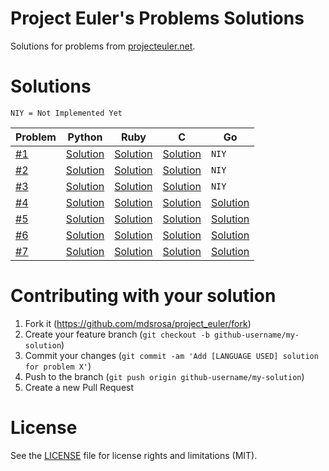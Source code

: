 # Project Euler's Problems Solutions

Solutions for problems from [projecteuler.net](https://projecteuler.net).

# Solutions

`NIY = Not Implemented Yet`

Problem  | Python   | Ruby |C  |Go
---------|----------|------|---|---
[#1](https://github.com/mdsrosa/project_euler/blob/master/problem_1/README.md)  |[Solution](https://github.com/mdsrosa/project_euler/blob/master/problem_1/solution.py)| [Solution](https://github.com/mdsrosa/project_euler/blob/master/problem_1/solution.rb) |[Solution](https://github.com/mdsrosa/project_euler/blob/master/problem_1/solution.c) |`NIY`
[#2](https://github.com/mdsrosa/project_euler/blob/master/problem_2/README.md)  |[Solution](https://github.com/mdsrosa/project_euler/blob/master/problem_2/solution.py)| [Solution](https://github.com/mdsrosa/project_euler/blob/master/problem_2/solution.rb) |[Solution](https://github.com/mdsrosa/project_euler/blob/master/problem_2/solution.c) |`NIY`
[#3](https://github.com/mdsrosa/project_euler/blob/master/problem_3/README.md)  |[Solution](https://github.com/mdsrosa/project_euler/blob/master/problem_3/solution.py)| [Solution](https://github.com/mdsrosa/project_euler/blob/master/problem_3/solution.rb) |[Solution](https://github.com/mdsrosa/project_euler/blob/master/problem_3/solution.c) |`NIY`
[#4](https://github.com/mdsrosa/project_euler/blob/master/problem_4/README.md)  |[Solution](https://github.com/mdsrosa/project_euler/blob/master/problem_4/solution.py)| [Solution](https://github.com/mdsrosa/project_euler/blob/master/problem_4/solution.rb) |[Solution](https://github.com/mdsrosa/project_euler/blob/master/problem_4/solution.c) |[Solution](https://github.com/mdsrosa/project_euler/blob/master/problem_4/solution.go)
[#5](https://github.com/mdsrosa/project_euler/blob/master/problem_5/README.md)  |[Solution](https://github.com/mdsrosa/project_euler/blob/master/problem_5/solution.py)| [Solution](https://github.com/mdsrosa/project_euler/blob/master/problem_5/solution.rb) |[Solution](https://github.com/mdsrosa/project_euler/blob/master/problem_5/solution.c) |[Solution](https://github.com/mdsrosa/project_euler/blob/master/problem_5/solution.go)
[#6](https://github.com/mdsrosa/project_euler/blob/master/problem_6/README.md)  |[Solution](https://github.com/mdsrosa/project_euler/blob/master/problem_6/solution.py)| [Solution](https://github.com/mdsrosa/project_euler/blob/master/problem_6/solution.rb) |[Solution](https://github.com/mdsrosa/project_euler/blob/master/problem_6/solution.c) |[Solution](https://github.com/mdsrosa/project_euler/blob/master/problem_6/solution.go)
[#7](https://github.com/mdsrosa/project_euler/blob/master/problem_7/README.md) |[Solution](https://github.com/mdsrosa/project_euler/blob/master/problem_7/solution.py)|[Solution](https://github.com/mdsrosa/project_euler/blob/master/problem_7/solution.rb) |[Solution](https://github.com/mdsrosa/project_euler/blob/master/problem_7/solution.c) |[Solution](https://github.com/mdsrosa/project_euler/blob/master/problem_7/solution.go)

# Contributing with your solution

1. Fork it (https://github.com/mdsrosa/project_euler/fork)
2. Create your feature branch (`git checkout -b github-username/my-solution`)
3. Commit your changes (`git commit -am 'Add [LANGUAGE USED] solution for problem X'`)
4. Push to the branch (`git push origin github-username/my-solution`)
5. Create a new Pull Request

# License
See the [LICENSE](LICENSE) file for license rights and limitations (MIT).
